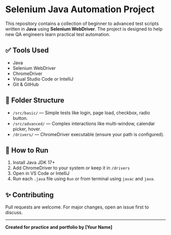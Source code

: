 # Selenium Java Automation Project

This repository contains a collection of beginner to advanced test scripts written in **Java** using **Selenium WebDriver**. The project is designed to help new QA engineers learn practical test automation.

## ✅ Tools Used

- Java
- Selenium WebDriver
- ChromeDriver
- Visual Studio Code or IntelliJ
- Git & GitHub

## 📂 Folder Structure

- `/src/basic/` — Simple tests like login, page load, checkbox, radio button.
- `/src/advanced/` — Complex interactions like multi-window, calendar picker, hover.
- `/drivers/` — ChromeDriver executable (ensure your path is configured).

## 🚀 How to Run

1. Install Java JDK 17+
2. Add ChromeDriver to your system or keep it in `/drivers`
3. Open in VS Code or IntelliJ
4. Run each `.java` file using `Run` or from terminal using `javac` and `java`.

## ✨ Contributing

Pull requests are welcome. For major changes, open an issue first to discuss.

---

**Created for practice and portfolio by [Your Name]**
